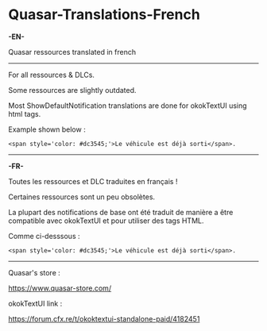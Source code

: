 # Quasar-Translations-French

**-EN-**

Quasar ressources translated in french

-----------------------------------------------------------------------------------------------------------------------------------------------------------------------

For all ressources & DLCs.

Some ressources are slightly outdated.

Most ShowDefaultNotification translations are done for okokTextUI using html tags.

Example shown below : 

```<span style='color: #dc3545;'>Le véhicule est déjà sorti</span>.```

-----------------------------------------------------------------------------------------------------------------------------------------------------------------------

**-FR-**

Toutes les ressources et DLC traduites en français !

Certaines ressources sont un peu obsolètes. 

La plupart des notifications de base ont été traduit de manière a être compatible avec okokTextUI et pour utiliser des tags HTML.

Comme ci-desssous :

```<span style='color: #dc3545;'>Le véhicule est déjà sorti</span>.```

-----------------------------------------------------------------------------------------------------------------------------------------------------------------------

Quasar's store : 

https://www.quasar-store.com/

okokTextUI link : 

https://forum.cfx.re/t/okoktextui-standalone-paid/4182451
